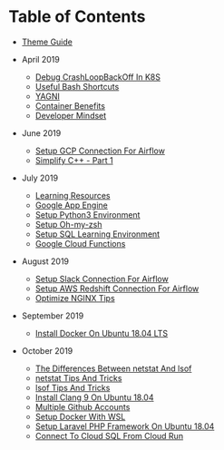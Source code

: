 # Table of Contents

* [Theme Guide](./theme_guide.md)

* April 2019
  * [Debug CrashLoopBackOff In K8S](201904/08_DebugCrashLoopBackOffInK8S.md)
  * [Useful Bash Shortcuts](201904/09_UsefulBashShortcuts.md)
  * [YAGNI](201904/10_YAGNI.md)
  * [Container Benefits](201904/19_ContainerBenefits.md)
  * [Developer Mindset](201904/23_DeveloperMindset.md)

* June 2019
  * [Setup GCP Connection For Airflow](201906/05_SetupGCPConnectionOnAirflow.md)
  * [Simplify C++ - Part 1](201906/14_SimplifyC++.md)

* July 2019
  * [Learning Resources](201907/01_LearningResources.md)
  * [Google App Engine](201907/18_GoogleAppEngine.md)
  * [Setup Python3 Environment](201907/19_SetupPython3Environment.md)
  * [Setup Oh-my-zsh](201907/24_SetupZshOnUbuntu.md)
  * [Setup SQL Learning Environment](201907/27_SetupSQLLearningEnvironment.md)
  * [Google Cloud Functions](201907/29_GoogleCloudFunctions.md)

* August 2019
  * [Setup Slack Connection For Airflow](201908/07_SetupSlackConnectionOnAirflow.md)
  * [Setup AWS Redshift Connection For Airflow](201908/08_SetupAWSRedshiftConnectionOnAirflow.md)
  * [Optimize NGINX Tips](201908/27_OptimizeNginxTips.md)

* September 2019
  * [Install Docker On Ubuntu 18.04 LTS](201909/23_InstallDockerOnUbuntu.md)

* October 2019
  * [The Differences Between netstat And lsof](201910/05_NetstatAndLsof.md)
  * [netstat Tips And Tricks](201910/05_NetstatTipsAndTricks.md)
  * [lsof Tips And Tricks](201910/06_LsofTipsAndTricks.md)
  * [Install Clang 9 On Ubuntu 18.04](2019010/14_InstallClangOnUbuntu.md)
  * [Multiple Github Accounts](2019010/15_MultiGithubAccount.md)
  * [Setup Docker With WSL](2019010/18_SetupDockerWithWSL.md)
  * [Setup Laravel PHP Framework On Ubuntu 18.04](2019010/20_SetupLaravelOnUbuntu.md)
  * [Connect To Cloud SQL From Cloud Run](2019010/25_ConnectToCloudSQLFromCloudRun.md)
